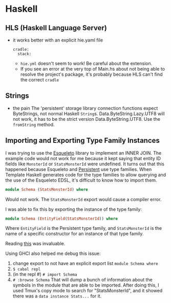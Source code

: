 # Haskell

## HLS (Haskell Language Server)
* it works better with an explicit hie.yaml file
    ```
    cradle:
      stack:
    ```
    * `hie.yml` doesn't seem to work! Be careful about the extension.
    * If you see an error at the very top of Main.hs about not being able to resolve the project's package, it's probably because HLS can't find the correct `cradle`

## Strings
- the pain
The 'persistent' storage library connection functions expect ByteStrings, not normal Haskell `String`s. Data.ByteString.Lazy.UTF8 will not work, it has to be the strict version Data.ByteString.UTF8. Use the `fromString` method.

## Importing and Exporting Type Family Instances
I was trying to use the [Esqueleto]() library to implement an INNER JOIN. The example code would not work for me because it kept saying that entity ID fields like `MonsterId` or `StatsMonsterId` were undefined. It turns out that this happened because Esqueleto and [Persistent]() use type families. When Template Haskell generates code for the type families to allow querying and the use of the Esqueleto EDSL, it's difficult to know how to import them.

```haskell
module Schema (StatsMonsterId) where
```

Would not work. The `StatsMonsterId` export would cause a compiler error.

I was able to fix this by exporting the instance of the type family:
```haskell
module Schema (EntityField(StatsMonsterId)) where
```

Where `EntityField` is the Persistent type family, and `StatsMonsterId` is the name of a specific constructor for an instance of that type family.

Reading [this](https://ghc.gitlab.haskell.org/ghc/doc/users_guide/exts/type_families.html#import-and-export) was invaluable.

Using GHCI also helped me debug this issue:
1. change export to not have an explicit export list `module Schema where`
2. `$ cabal repl`
3. (in the repl \#) `# import Schema`
4. `# :browse Schema`
That will dump a bunch of information about the symbols in the module that are able to be imported. After doing this, I used Tmux's copy mode to search for "StatsMonsterId", and it showed there was a `data instance Stats...` for it.
